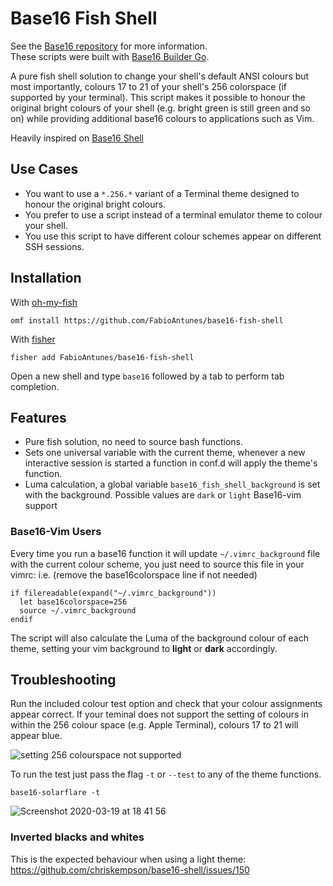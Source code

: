 # Base16 Fish Shell 
See the [Base16 repository](https://github.com/chriskempson/base16) for more information.  
These scripts were built with [Base16 Builder Go](https://github.com/belak/base16-builder-go).

A pure fish shell solution to change your shell's default ANSI colours but most importantly, colours 17 to 21 of your shell's 256 colorspace (if supported by your terminal). This script makes it possible to honour the original bright colours of your shell (e.g. bright green is still green and so on) while providing additional base16 colours to applications such as Vim.

Heavily inspired on [Base16 Shell](https://github.com/chriskempson/base16-shell)

## Use Cases

* You want to use a `*.256.*` variant of a Terminal theme designed to honour the original bright colours.
* You prefer to use a script instead of a terminal emulator theme to colour your shell.
* You use this script to have different colour schemes appear on different SSH sessions.

## Installation

With [oh-my-fish](https://github.com/oh-my-fish/oh-my-fish)
```fish
omf install https://github.com/FabioAntunes/base16-fish-shell
```

With [fisher](https://github.com/jorgebucaran/fisher)

```fish
fisher add FabioAntunes/base16-fish-shell
```

Open a new shell and type `base16` followed by a tab to perform tab completion.

## Features

* Pure fish solution, no need to source bash functions.
* Sets one universal variable with the current theme, whenever a new interactive session is started a function in conf.d will apply the theme's function.
* Luma calculation, a global variable `base16_fish_shell_background` is set with the background. Possible values are `dark` or `light`
Base16-vim support

### Base16-Vim Users

Every time you run a base16 function it will update `~/.vimrc_background` file with the current colour scheme, you just need to source this file in your vimrc: i.e. (remove the base16colorspace line if not needed)

```vimscript
if filereadable(expand("~/.vimrc_background"))
  let base16colorspace=256
  source ~/.vimrc_background
endif
```

The script will also calculate the Luma of the background colour of each theme, setting your vim background to **light** or **dark** accordingly.

## Troubleshooting

Run the included colour test option and check that your colour assignments appear correct. If your teminal does not support the setting of colours in within the 256 colour space (e.g. Apple Terminal), colours 17 to 21 will appear blue.

![setting 256 colourspace not supported](https://raw.github.com/chriskempson/base16-shell/master/setting-256-colourspace-not-supported.png)

To run the test just pass the flag `-t` or `--test` to any of the theme functions. 

```fish
base16-solarflare -t
```

![Screenshot 2020-03-19 at 18 41 56](https://user-images.githubusercontent.com/2544673/77102790-50c07580-6a11-11ea-85e6-d88ba956d56d.png)


### Inverted blacks and whites

This is the expected behaviour when using a light theme:
https://github.com/chriskempson/base16-shell/issues/150
